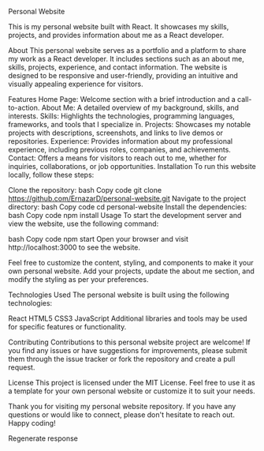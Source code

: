 Personal Website

This is my personal website built with React. It showcases my skills, projects, and provides information about me as a React developer.

About
This personal website serves as a portfolio and a platform to share my work as a React developer. It includes sections such as an about me, skills, projects, experience, and contact information. The website is designed to be responsive and user-friendly, providing an intuitive and visually appealing experience for visitors.

Features
Home Page: Welcome section with a brief introduction and a call-to-action.
About Me: A detailed overview of my background, skills, and interests.
Skills: Highlights the technologies, programming languages, frameworks, and tools that I specialize in.
Projects: Showcases my notable projects with descriptions, screenshots, and links to live demos or repositories.
Experience: Provides information about my professional experience, including previous roles, companies, and achievements.
Contact: Offers a means for visitors to reach out to me, whether for inquiries, collaborations, or job opportunities.
Installation
To run this website locally, follow these steps:

Clone the repository:
bash
Copy code
git clone https://github.com/ErnazarD/personal-website.git
Navigate to the project directory:
bash
Copy code
cd personal-website
Install the dependencies:
bash
Copy code
npm install
Usage
To start the development server and view the website, use the following command:

bash
Copy code
npm start
Open your browser and visit http://localhost:3000 to see the website.

Feel free to customize the content, styling, and components to make it your own personal website. Add your projects, update the about me section, and modify the styling as per your preferences.

Technologies Used
The personal website is built using the following technologies:

React
HTML5
CSS3
JavaScript
Additional libraries and tools may be used for specific features or functionality.

Contributing
Contributions to this personal website project are welcome! If you find any issues or have suggestions for improvements, please submit them through the issue tracker or fork the repository and create a pull request.

License
This project is licensed under the MIT License. Feel free to use it as a template for your own personal website or customize it to suit your needs.

Thank you for visiting my personal website repository. If you have any questions or would like to connect, please don't hesitate to reach out. Happy coding!





Regenerate response
